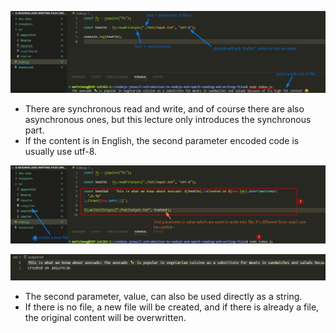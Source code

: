 ![Alt readFileSync ](pic/bandicam%202022-09-26%2013-59-14-914.jpg)

- There are synchronous read and write, and of course there are also asynchronous ones, but this lecture only introduces the synchronous part.
- If the content is in English, the second parameter encoded code is usually use utf-8.

![Alt writeFileSync ](pic/bandicam%202022-09-26%2014-05-03-780.jpg)

![Alt output.txt ](pic/bandicam%202022-09-26%2014-05-19-815.jpg)

- The second parameter, value, can also be used directly as a string.
- If there is no file, a new file will be created, and if there is already a file, the original content will be overwritten.
